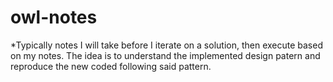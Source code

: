 # owl-notes

*Typically notes I will take before I iterate on a solution, then execute based on my notes. The idea is to understand the implemented design patern and reproduce the new coded following said pattern.